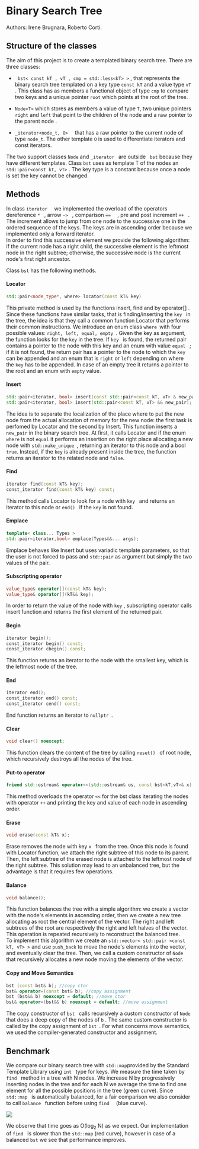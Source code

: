 # Binary Search Tree

Authors: Irene Brugnara, Roberto Corti.

## Structure of the classes

The aim of this project is to create a templated binary search tree. 
There are three classes: 

* ``` bst< const kT , vT , cmp = std::less<kT> >``` , that represents the binary search tree templated on a key type ```const kT``` and a value type ```vT``` . This class has as members a functional object of type ```cmp``` to compare two keys and a unique pointer ```root``` which points at the root of the tree. 

* ``` Node<T> ``` which stores as members a value of type ```T```, two unique pointers  ```right``` and ```left``` that point to the children of the node and a raw pointer to the parent node .

* ```_iterator<node_t, O>  ```  that has a raw pointer to the current node of type ```node_t```. The other template ```O``` is used to differentiate iterators and const iterators.  

The two support classes ``` Node ``` and  ```_iterator ``` are outside  ``` bst``` because they have different templates.  Class ```bst``` uses as template T of the nodes an ```std::pair<const kT, vT>``` . The key type is a constant because once a node is set the key cannot be changed. 

## Methods

In class ```iterator  ``` we implemented the overload of the operators  dereference  ```* ``` , arrow  ```-> ``` , comparison  ```==  ``` , pre and post increment  ```++ ``` .  
The increment allows to jump from one node to the successive one in the ordered sequence of the keys. The keys are in ascending order because we implemented only a forward iterator.  
In order to find this successive element we provide the following algorithm: if the current node has a right child, the successive element is the leftmost node in the right subtree; otherwise, the successive node is the current node's first right ancestor.

Class ``bst``  has the following methods. 

#### Locator

```c++
std::pair<node_type*, where> locator(const kT& key)
```

This private method is used by the functions insert, find and by operator[] . Since these functions have similar tasks, that is finding/inserting the ```key ``` in the tree, the idea is that they call a common function Locator that performs their common instructions. We introduce an enum class `` where  ``with four possible values: ```right, left, equal, empty ```.  Given the key as argument, the function looks for the ``key`` in the tree. If ``key `` is found, the returned pair contains a pointer to the node with this key and an enum with value ```equal ``` ; if it is not found, the return pair has a pointer to the node to which the ```key``` can be appended and an enum that is ```right``` or ```left``` depending on where the ```key``` has to be appended. In case of an empty tree it returns a pointer to the root and an enum with ```empty``` value. 

#### Insert

```c++ 
std::pair<iterator, bool> insert(const std::pair<const kT, vT> & new_pair);
std::pair<iterator, bool> insert(std::pair<const kT, vT> && new_pair);
```

The idea is to separate the localization of the place where to put the new node from the actual allocation of memory for the new node: the first task is perfomed by Locator and the second by Insert. 
This function inserts a ```new_pair``` in the binary search tree. At first, it calls Locator and if the enum ```where```  is not ```equal``` it performs an insertion on the right place allocating a new node with ```std::make_unique ```, returning an iterator to this node and a bool ``true``.   Instead, if the ``key`` is already present inside the tree, the function returns an iterator to the related node and ``false``.

#### Find 

 ```c++
iterator find(const kT& key);
const_iterator find(const kT& key) const;
 ```

This method calls Locator to look for a node with ```key ``` and returns an iterator to this node or ```end() ```  if the ```key``` is not found. 

#### Emplace 

``` c++
template< class... Types >
std::pair<iterator,bool> emplace(Types&&... args);
```

Emplace behaves like Insert but uses variadic template parameters, so that the user is not forced to pass and ```std::pair``` as argument but simply the two values of the pair.

#### Subscripting operator

```c++
value_type& operator[](const kT& key);
value_type& operator[](kT&& key);
```

In order to return the value of the node with ```key``` , subscripting operator calls insert function and returns the first element of the returned pair.

#### Begin

```c++
iterator begin();
const_iterator begin() const;
const_iterator cbegin() const;
```

This function returns an iterator to the node with the smallest key, which is the leftmost node of the tree.

#### End 

```c++
iterator end();
const_iterator end() const;
const_iterator cend() const;
```

End function returns an iterator to  ``nullptr ``.

#### Clear

```c++
void clear() noexcept;
```

This function clears the content of the tree by calling ```reset() ``` of root node, which recursively destroys all the nodes of the tree. 

#### Put-to operator

```c++
friend std::ostream& operator<<(std::ostream& os, const bst<kT,vT>& x);
```

This method overloads the operator ``<<`` for the bst class iterating the nodes with operator ```++``` and printing the key and value of each node in ascending order.

#### Erase

```c++
void erase(const kT& x);
```

Erase removes the node with key ```x ``` from the tree. Once this node is found with Locator function, we attach the right subtree of this node to its parent. Then, the left subtree of the erased node is attached to the leftmost node of the right subtree. This solution may lead to an unbalanced tree, but the advantage is that it requires few operations. 

#### Balance

```c++
void balance();
```

This function balances the tree with a simple algorithm: we create a vector with the node's elements in ascending order, then we create a new tree allocating as root the central element of the vector. The right and left subtrees of the root are respectively the right and left halves of the vector. This operation is repeated recursively to reconstruct the balanced tree.   
To implement this algorithm we create an ```std::vector< std::pair <const kT, vT> >``` and use ```push_back``` to move the node's elements into the vector, and eventually clear the tree. Then, we call a custom constructor of ```Node``` that recursively allocates a new node moving the elements of the vector. 

#### Copy and Move Semantics

```c++
bst (const bst& b); //copy ctor
bst& operator=(const bst& b); //copy assignment
bst (bst&& b) noexcept = default; //move ctor
bst& operator=(bst&& b) noexcept = default; //move assignment
```

The copy constructor of ```bst ``` calls recursively a custom constructor of  ```Node ```  that does a deep copy of the nodes of ```b``` . The same custom constructor is called by the copy assignment of  ```bst ```. For what concerns move semantics, we used the compiler-generated constructor and assignment. 

## Benchmark

We compare our binary search tree with ```std::map```provided by the Standard Template Library using ```int ``` type for keys. We measure the time taken by ```find ``` method in a tree with N nodes. We increase N by progressively  inserting nodes in the tree and for each N we average the time to find one element for all the possible positions in the tree (green curve). Since ```std::map ``` is automatically balanced, for a fair comparison we also consider to call ```balance ``` function before using ```find  ``` (blue curve).

![](/home/roberto/Scrivania/Università/DSSC/Primo_Anno/Advanced_Programming/Advanced-programming-project/plot_benchmark_DEFINITIVO.png)

We observe that time goes as O(log<sub>2</sub> N) as we expect. Our implementation of ```find ``` is slower than the ```std::map``` (red curve), however in case of a balanced  ```bst``` we see that performance improves. 
